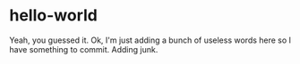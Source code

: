hello-world
===========

Yeah, you guessed it. Ok, I'm just adding a bunch of useless words here so I have something to commit.
Adding junk.
